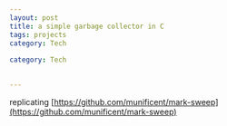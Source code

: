 ```yaml
---
layout: post
title: a simple garbage collector in C
tags: projects 
category: Tech
 
category: Tech 
 

---
```



replicating [https://github.com/munificent/mark-sweep](https://github.com/munificent/mark-sweep) 

<script src="https://gist.github.com/selimslab/1a7250e45ad8543cf3a7ca08d664e5b4.js"></script>